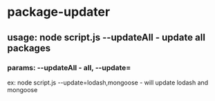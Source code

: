 # package-updater

## usage: node script.js --updateAll - update all packages
### params: --updateAll - all, --update=<package names>

ex: node script.js --update=lodash,mongoose - will update lodash and mongoose
